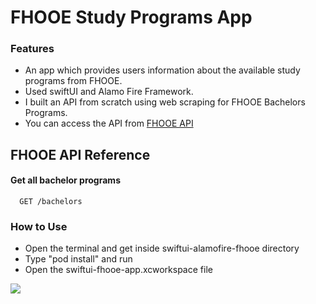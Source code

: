 # FHOOE Study Programs App
### Features
- An app which provides users information about the available study programs from FHOOE.
- Used swiftUI and Alamo Fire Framework.
- I built an API from scratch using web scraping for FHOOE Bachelors Programs.
- You can access the API from [FHOOE API](https://github.com/TheHabibi/fhooe-api "FHOOE API")


## FHOOE API Reference

#### Get all bachelor programs

```http
  GET /bachelors
```

### How to Use
- Open the terminal and get inside swiftui-alamofire-fhooe directory
- Type "pod install" and run
- Open the swiftui-fhooe-app.xcworkspace file

![](https://i.ibb.co/xLDcPTX/Untitled-3.png)

